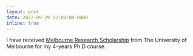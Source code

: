 ```yaml
---
layout: post
date: 2022-09-29 12:00:00-0400
inline: true
---
```


I have received [Melbourne Research Scholarship](https://scholarships.unimelb.edu.au/awards/melbourne-research-scholarship) from The University of Melbourne for my 4-years Ph.D course.